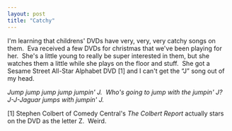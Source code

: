 ```yaml
---
layout: post
title: "Catchy"
---
```


<p>I'm learning that childrens' DVDs have very, very, very catchy songs on them.&nbsp; Eva received a few DVDs for christmas that we've been playing for her.&nbsp; She's a little young to really be super interested in them, but she watches them a little while she plays on the floor and stuff.&nbsp; She got a Sesame Street All-Star Alphabet DVD [1] and I can't get the &#8220;J&#8221; song out of my head.&nbsp; </p>
<p><em>Jump jump jump jump jumpin' J.&nbsp; Who's going to jump with the jumpin' J?&nbsp; J-J-Jaguar jumps with jumpin' J.</em></p>
<p>[1] Stephen Colbert&nbsp;of Comedy Central's <em>The Colbert Report</em> actually stars on the DVD as the letter Z.&nbsp; Weird.</p>
 

